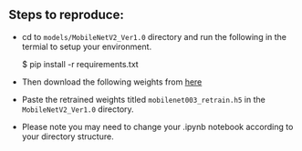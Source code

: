 ## Steps to reproduce:

-  cd to `models/MobileNetV2_Ver1.0` directory and run the following in the termial to setup your environment.

    $ pip install -r requirements.txt

- Then download the following weights from [here](https://drive.google.com/drive/folders/1Iy-Gr0d6UNYrbUYOcFhxLfCuoC0wrNf_?usp=sharing
)

- Paste the retrained weights titled `mobilenet003_retrain.h5` in the `MobileNetV2_Ver1.0` directory.

-  Please note you may need to change your .ipynb notebook according to your directory structure.




